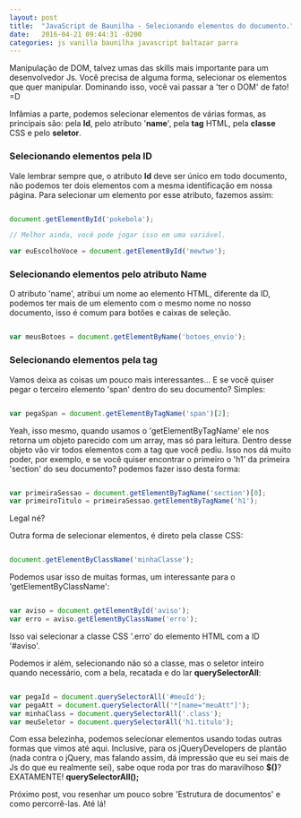 ```yaml
---
layout: post
title:  "JavaScript de Baunilha - Selecionando elementos do documento."
date:   2016-04-21 09:44:31 -0200
categories: js vanilla baunilha javascript baltazar parra
---
```


Manipulação de DOM, talvez umas das skills mais importante para um desenvolvedor Js. Você precisa de alguma forma, selecionar os elementos que quer manipular.
Dominando isso, você vai passar a 'ter o DOM' de fato! =D

Infâmias a parte, podemos selecionar elementos de várias formas, as principais são: pela **Id**, pelo atributo '**name**', pela **tag** HTML, pela **classe** CSS  e pelo **seletor**. 

### Selecionando elementos pela ID

Vale lembrar sempre que, o atributo **Id** deve ser único em todo documento, não podemos ter dois elementos com a mesma identificação em nossa página.
Para selecionar um elemento por esse atributo, fazemos assim:

```javascript

document.getElementById('pokebola');

// Melhor ainda, você pode jogar isso em uma variável.

var euEscolhoVoce = document.getElementById('mewtwo');

```

### Selecionando elementos pelo atributo Name

O atributo 'name', atribui um nome ao elemento HTML, diferente da ID, podemos ter mais de um elemento com o mesmo nome no nosso documento, isso é comum para botões e caixas de seleção.

```javascript

var meusBotoes = document.getElementByName('botoes_envio');

```

### Selecionando elementos pela tag

Vamos deixa as coisas um pouco mais interessantes... E se você quiser pegar o terceiro elemento 'span' dentro do seu documento? Simples:

```javascript

var pegaSpan = document.getElementByTagName('span')[2];

```

Yeah, isso mesmo, quando usamos o 'getElementByTagName' ele nos retorna um objeto parecido com um array, mas só para leitura.
Dentro desse objeto vão vir todos elementos com a tag que você pediu.
Isso nos dá muito poder, por exemplo, e se você quiser encontrar o primeiro o 'h1' da primeira 'section' do seu documento? podemos fazer isso desta forma:

```javascript

var primeiraSessao = document.getElementByTagName('section')[0];
var primeiroTitulo = primeiraSessao.getElementByTagName('h1');

```

Legal né?

Outra forma de selecionar elementos, é direto pela classe CSS:

```javascript

document.getElementByClassName('minhaClasse');

```

Podemos usar isso de muitas formas, um interessante para o 'getElementByClassName':

```javascript

var aviso = document.getElementById('aviso');
var erro = aviso.getElementByClassName('erro');

```

Isso vai selecionar a classe CSS '.erro' do elemento HTML com a ID '#aviso'.

Podemos ir além, selecionando não só a classe, mas o seletor inteiro quando necessário, com a bela, recatada e do lar **querySelectorAll**:

```javascript

var pegaId = document.querySelectorAll('#meuId');
var pegaAtt = document.querySelectorAll('*[name="meuAtt"]');
var minhaClass = document.querySelectorAll('.class');
var meuSeletor = document.querySelectorAll('h1.titulo');

```

Com essa belezinha, podemos selecionar elementos usando todas outras formas que vimos até aqui.
Inclusive, para os jQueryDevelopers de plantão (nada contra o jQuery, mas falando assim, dá impressão que eu sei mais de Js do que eu realmente sei), sabe oque roda por tras do maravilhoso **$()**?
EXATAMENTE! **querySelectorAll();**

Próximo post, vou resenhar um pouco sobre 'Estrutura de documentos' e como percorrê-las. Até lá!